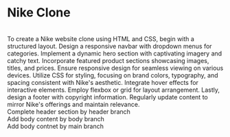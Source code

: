 # Nike Clone
<br>
To create a Nike website clone using HTML and CSS, begin with a structured layout. Design a responsive navbar with dropdown menus for categories. Implement a dynamic hero section with captivating imagery and catchy text. Incorporate featured product sections showcasing images, titles, and prices. Ensure responsive design for seamless viewing on various devices. Utilize CSS for styling, focusing on brand colors, typography, and spacing consistent with Nike's aesthetic. Integrate hover effects for interactive elements. Employ flexbox or grid for layout arrangement. Lastly, design a footer with copyright information. Regularly update content to mirror Nike's offerings and maintain relevance.
<br>
Complete header section by header branch
<br>
Add body content by body branch
<br>
Add body contnet by main branch
